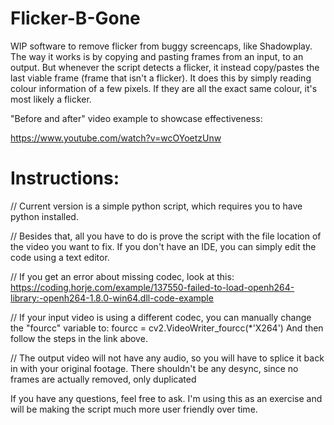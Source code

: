 # Flicker-B-Gone
WIP software to remove flicker from buggy screencaps, like Shadowplay.
The way it works is by copying and pasting frames from an input, to an output. But whenever the script detects a flicker, it instead copy/pastes the last viable frame (frame that isn't a flicker). It does this by simply reading colour information of a few pixels. If they are all the exact same colour, it's most likely a flicker.

"Before and after" video example to showcase effectiveness:

https://www.youtube.com/watch?v=wcOYoetzUnw

# Instructions:
// Current version is a simple python script, which requires you to have python installed.

// Besides that, all you have to do is prove the script with the file location of the video you want to fix.
If you don't have an IDE, you can simply edit the code using a text editor.

// If you get an error about missing codec, look at this:
https://coding.horje.com/example/137550-failed-to-load-openh264-library:-openh264-1.8.0-win64.dll-code-example

// If your input video is using a different codec, you can manually change the "fourcc" variable to: fourcc = cv2.VideoWriter_fourcc(*'X264')
And then follow the steps in the link above.

// The output video will not have any audio, so you will have to splice it back in with your original footage. There shouldn't be any desync, since no frames are actually removed, only duplicated
  
If you have any questions, feel free to ask. I'm using this as an exercise and will be making the script much more user friendly over time.
